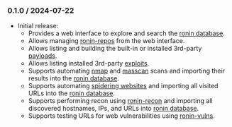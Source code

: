 ### 0.1.0 / 2024-07-22

* Initial release:
  * Provides a web interface to explore and search the
    [ronin database][ronin-db].
  * Allows managing [ronin-repos] from the web interface.
  * Allows listing and building the built-in or installed 3rd-party
    [payloads][ronin-payloads].
  * Allows listing installed 3rd-party [exploits][ronin-exploits].
  * Supports automating [nmap] and [masscan] scans and importing their results
    into the [ronin database][ronin-db].
  * Supports automating [spidering websites][ronin-web-spider] and importing all
    visited URLs into the [ronin database][ronin-db].
  * Supports performing recon using [ronin-recon] and importing all discovered
    hostnames, IPs, and URLs into [ronin database][ronin-db].
  * Supports testing URLs for web vulnerabilities using [ronin-vulns].

[sqlite]: https://sqlite.org/
[redis]: https://redis.io/
[nmap]: https://nmap.org/
[masscan]: https://github.com/robertdavidgraham/masscan#readme

[Ruby]: https://www.ruby-lang.org/
[dry-types]: https://dry-rb.org/gems/dry-types/
[dry-schema]: https://dry-rb.org/gems/dry-schema/
[dry-validation]: https://dry-rb.org/gems/dry-validation/

[ronin-support]: https://github.com/ronin-rb/ronin-support#readme
[ronin-repos]: https://github.com/ronin-rb/ronin-repos#readme
[ronin-db]: https://github.com/ronin-rb/ronin-db#readme
[ronin-payloads]: https://github.com/ronin-rb/ronin-payloads#readme
[ronin-vulns]: https://github.com/ronin-rb/ronin-vulns#readme
[ronin-exploits]: https://github.com/ronin-rb/ronin-exploits#readme
[ronin-nmap]: https://github.com/ronin-rb/ronin-nmap#readme
[ronin-masscan]: https://github.com/ronin-rb/ronin-masscan#readme
[ronin-web-spider]: https://github.com/ronin-rb/ronin-web-spider#readme
[ronin-recon]: https://github.com/ronin-rb/ronin-recon#readme
[ronin-vulns]: https://github.com/ronin-rb/ronin-vulns#readme
